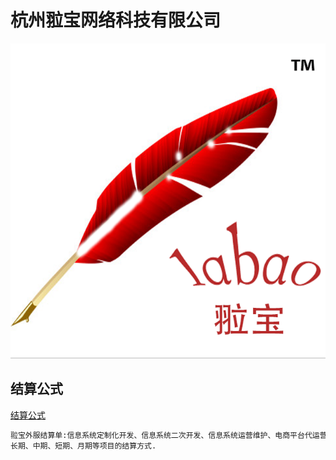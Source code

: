 杭州翋宝网络科技有限公司
======

![image](image/labaoslogo.png)



结算公式
---
[结算公式][翋宝外服结算单]
```bash
翋宝外服结算单:信息系统定制化开发、信息系统二次开发、信息系统运营维护、电商平台代运营等结算.
长期、中期、短期、月期等项目的结算方式.
```
[翋宝外服结算单]: http://hrbp.labaos.com/翋宝外服结算单.pdf
